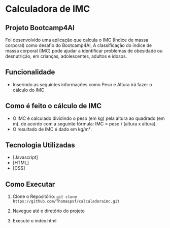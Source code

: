 # Calculadora de IMC

## Projeto Bootcamp4Al

Foi desenvolvido uma aplicação que calcula o IMC (Índice de massa corporal) como desafio do Bootcamp4Al,
A classificação do índice de massa corporal (IMC) pode ajudar a identificar problemas de obesidade ou desnutrição, em crianças, adolescentes, adultos e idosos.

## Funcionalidade

- Inserindo as seguintes informações como Peso e Altura irá fazer o cálculo do IMC

## Como é feito o cálculo de IMC

- O IMC é calculado dividindo o peso (em kg) pela altura ao quadrado (em m), de acordo com a seguinte fórmula: IMC = peso / (altura x altura).
- O resultado de IMC é dado em kg/m².

## Tecnologia Utilizadas

- [Javascript]
- [HTML]
- [CSS]

## Como Executar

1. Clone o Repositório:
   `git clone https://github.com/Thomaspsf/calculadoraimc.git`
2. Navegue até o diretório do projeto
   
3. Execute o index.html
